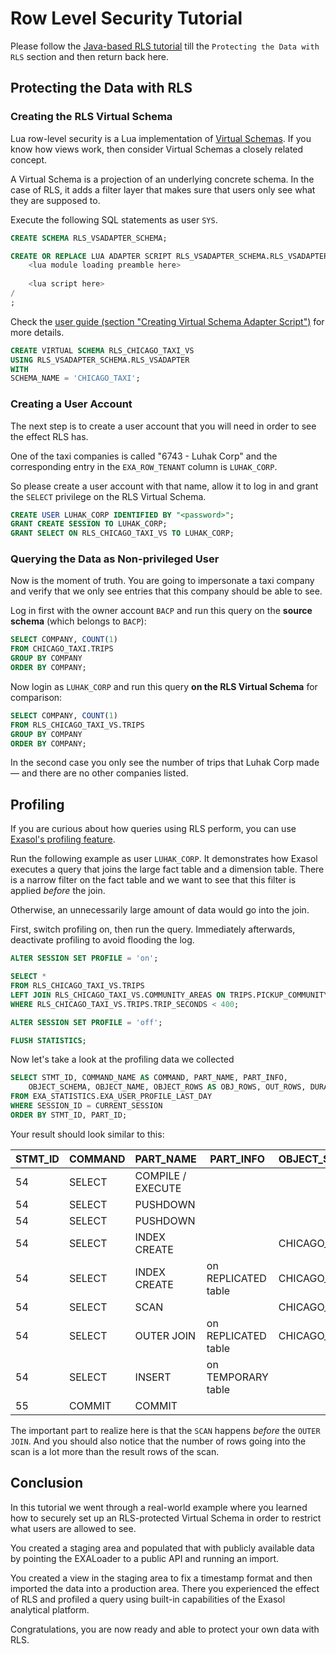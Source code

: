 # Row Level Security Tutorial

Please follow the [Java-based RLS tutorial](https://github.com/exasol/row-level-security/blob/main/doc/user_guide/tutorial.md) till the `Protecting the Data with RLS` section and then return back here.

## Protecting the Data with RLS

### Creating the RLS Virtual Schema

Lua row-level security is a Lua implementation of [Virtual Schemas](https://docs.exasol.com/database_concepts/virtual_schemas.htm). If you know how views work, then consider Virtual Schemas a closely related concept.

A Virtual Schema is a projection of an underlying concrete schema. In the case of RLS, it adds a filter layer that makes sure that users only see what they are supposed to.

Execute the following SQL statements as user `SYS`.

```sql
CREATE SCHEMA RLS_VSADAPTER_SCHEMA;

CREATE OR REPLACE LUA ADAPTER SCRIPT RLS_VSADAPTER_SCHEMA.RLS_VSADAPTER AS
    <lua module loading preamble here>
    
    <lua script here>
/
;
```

Check the [user guide (section "Creating Virtual Schema Adapter Script")](user_guide.md#creating-virtual-schema-adapter-script) for more details.

```sql
CREATE VIRTUAL SCHEMA RLS_CHICAGO_TAXI_VS 
USING RLS_VSADAPTER_SCHEMA.RLS_VSADAPTER 
WITH
SCHEMA_NAME = 'CHICAGO_TAXI';
```

### Creating a User Account

The next step is to create a user account that you will need in order to see the effect RLS has.

One of the taxi companies is called "6743 - Luhak Corp" and the corresponding entry in the `EXA_ROW_TENANT` column is `LUHAK_CORP`.

So please create a user account with that name, allow it to log in and grant the `SELECT` privilege on the RLS Virtual Schema.

```sql
CREATE USER LUHAK_CORP IDENTIFIED BY "<password>";
GRANT CREATE SESSION TO LUHAK_CORP;
GRANT SELECT ON RLS_CHICAGO_TAXI_VS TO LUHAK_CORP;
```

### Querying the Data as Non-privileged User

Now is the moment of truth. You are going to impersonate a taxi company and verify that we only see entries that this company should be able to see.

Log in first with the owner account `BACP` and run this query on the **source schema** (which belongs to `BACP`):

```sql
SELECT COMPANY, COUNT(1)
FROM CHICAGO_TAXI.TRIPS
GROUP BY COMPANY
ORDER BY COMPANY;
```

Now login as `LUHAK_CORP` and run this query **on the RLS Virtual Schema** for comparison:

```sql
SELECT COMPANY, COUNT(1)
FROM RLS_CHICAGO_TAXI_VS.TRIPS
GROUP BY COMPANY
ORDER BY COMPANY;
```

In the second case you only see the number of trips that Luhak Corp made &mdash; and there are no other companies listed.

## Profiling

If you are curious about how queries using RLS perform, you can use [Exasol's profiling feature](https://docs.exasol.com/administration/on-premise/support/profiling_information.htm).

Run the following example as user `LUHAK_CORP`. It demonstrates how Exasol executes a query that joins the large fact table and a dimension table. There is a narrow filter on the fact table and we want to see that this filter is applied _before_ the join.

Otherwise, an unnecessarily large amount of data would go into the join.

First, switch profiling on, then run the query. Immediately afterwards, deactivate profiling to avoid flooding the log.

```sql
ALTER SESSION SET PROFILE = 'on';

SELECT *
FROM RLS_CHICAGO_TAXI_VS.TRIPS
LEFT JOIN RLS_CHICAGO_TAXI_VS.COMMUNITY_AREAS ON TRIPS.PICKUP_COMMUNITY_AREA=COMMUNITY_AREAS.AREA_NUMBER
WHERE RLS_CHICAGO_TAXI_VS.TRIPS.TRIP_SECONDS < 400;

ALTER SESSION SET PROFILE = 'off';

FLUSH STATISTICS;
```

Now let's take a look at the profiling data we collected

```sql
SELECT STMT_ID, COMMAND_NAME AS COMMAND, PART_NAME, PART_INFO,
    OBJECT_SCHEMA, OBJECT_NAME, OBJECT_ROWS AS OBJ_ROWS, OUT_ROWS, DURATION 
FROM EXA_STATISTICS.EXA_USER_PROFILE_LAST_DAY
WHERE SESSION_ID = CURRENT_SESSION
ORDER BY STMT_ID, PART_ID;
```

Your result should look similar to this:

|STMT_ID|COMMAND|PART_NAME|PART_INFO|OBJECT_SCHEMA|OBJECT_NAME|OBJ_ROWS|OUT_ROWS|DURATION|
|-------|-------|---------|---------|-------------|-----------|--------|--------|--------|
|54|SELECT|COMPILE / EXECUTE| | | | | |0.018|
|54|SELECT|PUSHDOWN| | | | | |0.004|
|54|SELECT|PUSHDOWN| | | | | |0.093|
|54|SELECT|INDEX CREATE| |CHICAGO_TAXI|COMMUNITY_AREAS|77|77|0.003|
|54|SELECT|INDEX CREATE|on REPLICATED table|CHICAGO_TAXI|COMMUNITY_AREAS|77|77|0.001|
|54|SELECT|SCAN| |CHICAGO_TAXI|TRIPS|1000000|124|0.022|
|54|SELECT|OUTER JOIN|on REPLICATED table|CHICAGO_TAXI|COMMUNITY_AREAS|77|124|0.000|
|54|SELECT|INSERT|on TEMPORARY table| |tmp_subselect0|0|124|0.036|
|55|COMMIT|COMMIT| | | | | |0.036|

The important part to realize here is that the `SCAN` happens _before_ the `OUTER JOIN`. And you should also notice that the number of rows going into the scan is a lot more than the result rows of the scan.

## Conclusion

In this tutorial we went through a real-world example where you learned how to securely set up an RLS-protected Virtual Schema in order to restrict what users are allowed to see.

You created a staging area and populated that with publicly available data by pointing the EXALoader to a public API and running an import.

You created a view in the staging area to fix a timestamp format and then imported the data into a production area. There you experienced the effect of RLS and profiled a query using built-in capabilities of the Exasol analytical platform.

Congratulations, you are now ready and able to protect your own data with RLS.
